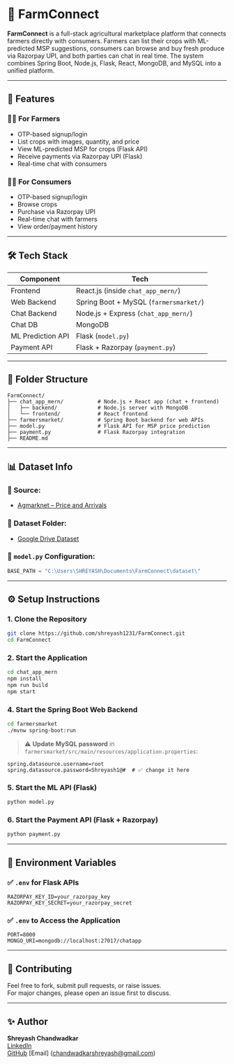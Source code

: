 # 🌾 FarmConnect

**FarmConnect** is a full-stack agricultural marketplace platform that connects farmers directly with consumers. Farmers can list their crops with ML-predicted MSP suggestions, consumers can browse and buy fresh produce via Razorpay UPI, and both parties can chat in real time. The system combines Spring Boot, Node.js, Flask, React, MongoDB, and MySQL into a unified platform.

---

## 🚀 Features

### 👨‍🌾 For Farmers
- OTP-based signup/login
- List crops with images, quantity, and price
- View ML-predicted MSP for crops (Flask API)
- Receive payments via Razorpay UPI (Flask)
- Real-time chat with consumers

### 🧑‍🌾 For Consumers
- OTP-based signup/login
- Browse crops
- Purchase via Razorpay UPI
- Real-time chat with farmers
- View order/payment history

---

## 🛠️ Tech Stack

| Component             | Tech                                      |
|-----------------------|-------------------------------------------|
| Frontend              | React.js (inside `chat_app_mern/`)        |
| Web Backend           | Spring Boot + MySQL (`farmersmarket/`)    |
| Chat Backend          | Node.js + Express (`chat_app_mern/`)      |
| Chat DB               | MongoDB                                   |
| ML Prediction API     | Flask (`model.py`)                        |
| Payment API           | Flask + Razorpay (`payment.py`)           |

---

## 📁 Folder Structure

```
FarmConnect/
├── chat_app_mern/           # Node.js + React app (chat + frontend)
│   ├── backend/             # Node.js server with MongoDB
│   └── frontend/            # React frontend
├── farmersmarket/           # Spring Boot backend for web APIs
├── model.py                 # Flask API for MSP price prediction
├── payment.py               # Flask Razorpay integration
├── README.md
```

---

## 📊 Dataset Info

### 🔗 Source: 
- [Agmarknet – Price and Arrivals](https://www.agmarknet.gov.in/PriceAndArrivals/DatewiseCommodityReport.aspx)

### 📂 Dataset Folder:
- [Google Drive Dataset](https://drive.google.com/drive/folders/11TZXBJN0CBeChQw6vAIKrxS8IcxW6S1n)

### 🔧 `model.py` Configuration:
```python
BASE_PATH = "C:\Users\SHREYASH\Documents\FarmConnect\dataset\"
```

---

## ⚙️ Setup Instructions

### 1. Clone the Repository
```bash
git clone https://github.com/shreyash1231/FarmConnect.git
cd FarmConnect
```

### 2. Start the Application
```bash
cd chat_app_mern
npm install
npm run build
npm start
```

### 4. Start the Spring Boot Web Backend
```bash
cd farmersmarket
./mvnw spring-boot:run
```

> ⚠️ **Update MySQL password** in `farmersmarket/src/main/resources/application.properties`:

```properties
spring.datasource.username=root
spring.datasource.password=Shreyash1@#  # ✅ change it here
```

### 5. Start the ML API (Flask)
```bash
python model.py
```

### 6. Start the Payment API (Flask + Razorpay)
```bash
python payment.py
```

---

## 🔐 Environment Variables

### ✅ `.env` for Flask APIs
```env
RAZORPAY_KEY_ID=your_razorpay_key
RAZORPAY_KEY_SECRET=your_razorpay_secret
```

### ✅ `.env` to Access the Application
```env
PORT=8000
MONGO_URI=mongodb://localhost:27017/chatapp
```

---

## 🤝 Contributing

Feel free to fork, submit pull requests, or raise issues.  
For major changes, please open an issue first to discuss.

---


## ✨ Author

**Shreyash Chandwadkar**  
[LinkedIn](https://www.linkedin.com/in/shreyash-chandwadkar)  
[GitHub](https://github.com/shreyash1231)
[Email] (chandwadkarshreyash@gmail.com)
